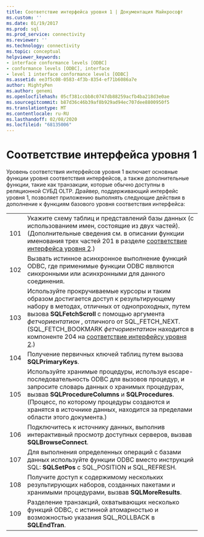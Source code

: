 ```yaml
---
title: Соответствие интерфейса уровня 1 | Документация Майкрософт
ms.custom: ''
ms.date: 01/19/2017
ms.prod: sql
ms.prod_service: connectivity
ms.reviewer: ''
ms.technology: connectivity
ms.topic: conceptual
helpviewer_keywords:
- interface conformance levels [ODBC]
- conformance levels [ODBC], interface
- level 1 interface conformance levels [ODBC]
ms.assetid: ee3f5c08-0583-4f3b-8354-ef71b6086a7e
author: MightyPen
ms.author: genemi
ms.openlocfilehash: 05cf381ccbb8c0747db88259acfb4ba218d3e0ae
ms.sourcegitcommit: b87d36c46b39af8b929ad94ec707dee8800950f5
ms.translationtype: MT
ms.contentlocale: ru-RU
ms.lasthandoff: 02/08/2020
ms.locfileid: "68135006"
---
```

# <a name="level-1-interface-conformance"></a>Соответствие интерфейса уровня 1
Уровень соответствия интерфейсов уровня 1 включает основные функции уровня соответствия интерфейсов, а также дополнительные функции, такие как транзакции, которые обычно доступны в реляционной СУБД OLTP. Драйвер, поддерживающий интерфейс уровня 1, позволяет приложению выполнять следующие действия в дополнение к функциям базового уровня соответствия интерфейса:  
  
|||  
|-|-|  
|101|Укажите схему таблиц и представлений базы данных (с использованием имен, состоящие из двух частей). (Дополнительные сведения см. в описании функции именования трех частей 201 в разделе [соответствие интерфейса уровня 2](../../../odbc/reference/develop-app/level-2-interface-conformance.md).)|  
|102|Вызвать истинное асинхронное выполнение функций ODBC, где применимые функции ODBC являются синхронными или асинхронными для данного соединения.|  
|103|Используйте прокручиваемые курсоры и таким образом достигается доступ к результирующему набору в методах, отличных от однопроходных, путем вызова **SQLFetchScroll** с помощью аргумента *фетчориентатион* , отличного от SQL_FETCH_NEXT. (SQL_FETCH_BOOKMARK *фетчориентатион* находится в компоненте 204 на [соответствие интерфейсу уровня 2](../../../odbc/reference/develop-app/level-2-interface-conformance.md).)|  
|104|Получение первичных ключей таблиц путем вызова **SQLPrimaryKeys**.|  
|105|Используйте хранимые процедуры, используя escape-последовательность ODBC для вызовов процедур, и запросите словарь данных о хранимых процедурах, вызвав **SQLProcedureColumns** и **SQLProcedures**. (Процесс, по которому процедуры создаются и хранятся в источнике данных, находится за пределами области этого документа.)|  
|106|Подключитесь к источнику данных, выполнив интерактивный просмотр доступных серверов, вызвав **SQLBrowseConnect**.|  
|107|Для выполнения определенных операций с базами данных используйте функции ODBC вместо инструкций SQL: **SQLSetPos** с SQL_POSITION и SQL_REFRESH.|  
|108|Получите доступ к содержимому нескольких результирующих наборов, созданных пакетами и хранимыми процедурами, вызвав **SQLMoreResults**.|  
|109|Разделение транзакций, охватывающих несколько функций ODBC, с истинной атомарностью и возможностью указания SQL_ROLLBACK в **SQLEndTran**.|
